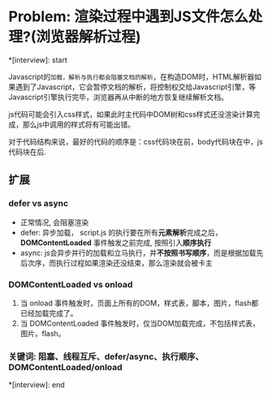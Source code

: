 # Problem: 渲染过程中遇到JS文件怎么处理?(浏览器解析过程)

*[interview]: start

Javascript的`加载，解析与执行都会阻塞文档的解析`，在构造DOM时，HTML解析器如果遇到了Javascript，它会暂停文档的解析，将控制权交给Javascript引擎，等Javascript引擎执行完毕，浏览器再从中断的地方恢复继续解析文档。

js代码可能会引入css样式，如果此时主代码中DOM树和css样式还没渲染计算完成，那么js中调用的样式将有可能出错。

对于代码结构来说，最好的代码的顺序是：css代码块在前，body代码块在中，js代码块在后.

## 扩展 
### defer vs async
- 正常情况, 会阻塞渲染
- defer: 异步加载， script.js 的执行要在所有**元素解析**完成之后，**DOMContentLoaded** 事件触发之前完成, 按照引入**顺序执行**
- async: js会异步并行的加载和立马执行，并**不按照书写顺序**，而是根据加载先后次序，而执行过程如果渲染还没结束，那么渲染就会被卡主

### DOMContentLoaded vs onload
1. 当 onload 事件触发时，页面上所有的DOM，样式表，脚本，图片，flash都已经加载完成了。
2. 当 DOMContentLoaded 事件触发时，仅当DOM加载完成，不包括样式表，图片，flash。

### 关键词: 阻塞、线程互斥、defer/async、执行顺序、DOMContentLoaded/onload
*[interview]: end
